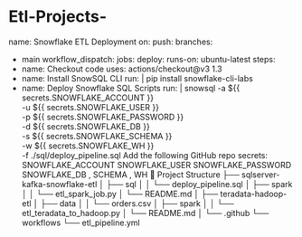 # Etl-Projects-
name: Snowflake ETL Deployment
on:
push:
branches:
- main
workflow_dispatch:
jobs:
deploy:
runs-on: ubuntu-latest
steps:
- name: Checkout code
uses: actions/checkout@v3
1.3
- name: Install SnowSQL CLI
run: |
pip install snowflake-cli-labs
- name: Deploy Snowflake SQL Scripts
run: |
snowsql -a ${{ secrets.SNOWFLAKE_ACCOUNT }} \
-u ${{ secrets.SNOWFLAKE_USER }} \
-p ${{ secrets.SNOWFLAKE_PASSWORD }} \
-d ${{ secrets.SNOWFLAKE_DB }} \
-s ${{ secrets.SNOWFLAKE_SCHEMA }} \
-w ${{ secrets.SNOWFLAKE_WH }} \
-f ./sql/deploy_pipeline.sql
Add the following GitHub repo secrets:
SNOWFLAKE_ACCOUNT
SNOWFLAKE_USER
SNOWFLAKE_PASSWORD
SNOWFLAKE_DB , SCHEMA , WH
📎 Project Structure
├── sqlserver-kafka-snowflake-etl
│ ├── sql
│ │ └── deploy_pipeline.sql
│ ├── spark
│ │ └── etl_spark_job.py
│ └── README.md
│
├── teradata-hadoop-etl
│ ├── data
│ │ └── orders.csv
│ ├── spark
│ │ └── etl_teradata_to_hadoop.py
│ └── README.md
│
└── .github
└── workflows
└── etl_pipeline.yml
